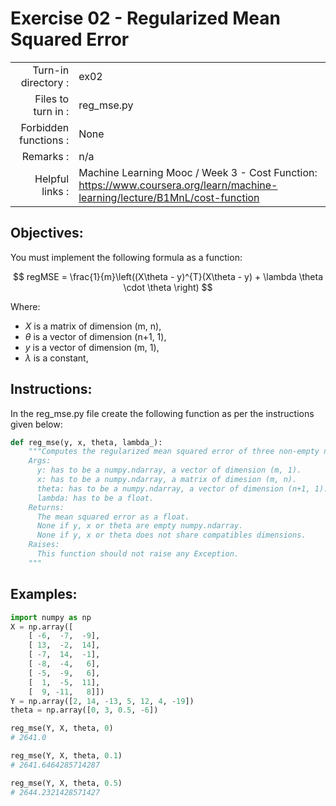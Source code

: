 # Exercise 02 - Regularized Mean Squared Error

|                         |                    |
| -----------------------:| ------------------ |
|   Turn-in directory :   |  ex02              |
|   Files to turn in :    |  reg_mse.py        |
|   Forbidden functions : |  None              |
|   Remarks :             |  n/a               |
|   Helpful links :       |  Machine Learning Mooc / Week 3 - Cost Function: https://www.coursera.org/learn/machine-learning/lecture/B1MnL/cost-function |

## Objectives:

You must implement the following formula as a function:  

$$
regMSE = \frac{1}{m}\left((X\theta - y)^{T}(X\theta - y) + \lambda \theta \cdot \theta \right)
$$

Where:  
- $X$ is a matrix of dimension (m, n),
- $\theta$ is a vector of dimension (n+1, 1),
- $y$ is a vector of dimension (m, 1),
- $\lambda$ is a constant,


## Instructions:

In the reg_mse.py file create the following function as per the instructions given below:
```python
def reg_mse(y, x, theta, lambda_):
    """Computes the regularized mean squared error of three non-empty numpy.ndarray, without any for-loop. The three arrays must have compatible dimensions.
    Args:
      y: has to be a numpy.ndarray, a vector of dimension (m, 1).
      x: has to be a numpy.ndarray, a matrix of dimesion (m, n).
      theta: has to be a numpy.ndarray, a vector of dimension (n+1, 1).
      lambda: has to be a float.
    Returns:
      The mean squared error as a float.
      None if y, x or theta are empty numpy.ndarray.
      None if y, x or theta does not share compatibles dimensions.
    Raises:
      This function should not raise any Exception.
    """
```


## Examples:

```python
import numpy as np
X = np.array([
	[ -6,  -7,  -9],
	[ 13,  -2,  14],
	[ -7,  14,  -1],
	[ -8,  -4,   6],
	[ -5,  -9,   6],
	[  1,  -5,  11],
	[  9, -11,   8]])
Y = np.array([2, 14, -13, 5, 12, 4, -19])
theta = np.array([0, 3, 0.5, -6])

reg_mse(Y, X, theta, 0)
# 2641.0

reg_mse(Y, X, theta, 0.1)
# 2641.6464285714287

reg_mse(Y, X, theta, 0.5)
# 2644.2321428571427
```

